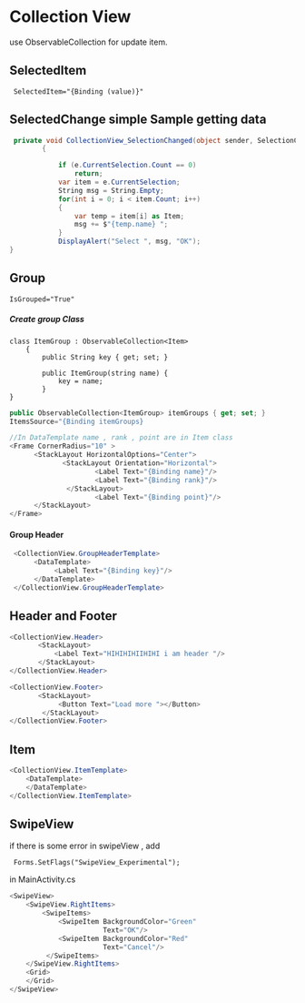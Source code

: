 # Collection View

use ObservableCollection for update item.



## SelectedItem

```
 SelectedItem="{Binding (value)}"
```

## SelectedChange simple Sample getting data

```C#
 private void CollectionView_SelectionChanged(object sender, SelectionChangedEventArgs e)
        {

            if (e.CurrentSelection.Count == 0)
                return;
            var item = e.CurrentSelection;
            String msg = String.Empty;
            for(int i = 0; i < item.Count; i++)
            {
                var temp = item[i] as Item;
                msg += $"{temp.name} ";
            }
            DisplayAlert("Select ", msg, "OK");
}
```

## Group

```
IsGrouped="True"
```

##### Create group Class

```
class ItemGroup : ObservableCollection<Item>
    {
        public String key { get; set; }

        public ItemGroup(string name) {
            key = name;
        }
}
```

```c#
public ObservableCollection<ItemGroup> itemGroups { get; set; }
ItemsSource="{Binding itemGroups}

//In DataTemplate name , rank , point are in Item class
<Frame CornerRadius="10" >
      <StackLayout HorizontalOptions="Center">
             <StackLayout Orientation="Horizontal">
                     <Label Text="{Binding name}"/>
                     <Label Text="{Binding rank}"/>
              </StackLayout>
                     <Label Text="{Binding point}"/>
      </StackLayout>
</Frame>

```

#### Group Header

```c#
 <CollectionView.GroupHeaderTemplate>
      <DataTemplate>
           <Label Text="{Binding key}"/>
      </DataTemplate>
 </CollectionView.GroupHeaderTemplate>
```



## Header and Footer

```c#
<CollectionView.Header>
       <StackLayout>
           <Label Text="HIHIHIHIIHIHI i am header "/>
       </StackLayout>
</CollectionView.Header>

<CollectionView.Footer>
       <StackLayout>
            <Button Text="Load more "></Button>
        </StackLayout>
</CollectionView.Footer>
```



## Item

```c#
<CollectionView.ItemTemplate>
	<DataTemplate>
	</DataTemplate>
</CollectionView.ItemTemplate>
```



## SwipeView

if there is some error in swipeView , add 

```
 Forms.SetFlags("SwipeView_Experimental");
```

in MainActivity.cs

```c#
<SwipeView>
	<SwipeView.RightItems>
        <SwipeItems>
            <SwipeItem BackgroundColor="Green"
                       Text="OK"/>
            <SwipeItem BackgroundColor="Red"
                       Text="Cancel"/>
         </SwipeItems>
	</SwipeView.RightItems>
    <Grid>
    </Grid>
</SwipeView>
    
```

